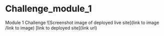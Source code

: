 # Challenge_module_1
Module 1 Challenge
![Screenshot image of deployed live site](link to image /link to image)
[link to deployed site](link url)